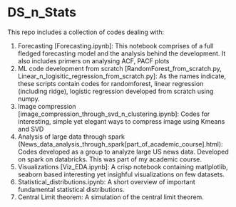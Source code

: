 # DS_n_Stats

This repo includes a collection of codes dealing with:
1. Forecasting [Forecasting.ipynb]: This notebook comprises of a full fledged forecasting model and the analysis behind the development. It also includes primers on analysing
ACF, PACF plots
2. ML code development from scratch [RandomForest_from_scratch.py, Linear_n_logisitic_regression_from_scratch.py]: As the names indicate, these scripts contain
codes for randomforest, linear regression (including ridge), logistic regression developed from scratch using numpy.
3. Image compression [image_compression_through_svd_n_clustering.ipynb]: Codes for interesting, simple yet elegant ways to compress image using Kmeans and SVD
4. Analysis of large data through spark (News_data_analysis_through_spark[part_of_academic_course].html): 
  Codes developed as a group to analyze large US news data. Developed on spark on databricks. This was part of my academic course.
5. Visualizations [Viz_EDA.ipynb]: A crisp notebook containing matlplotlib, seaborn based interesting yet insighful visualizations on few datasets.
6. Statistical_distributions.ipynb: A short overview of important fundamental statistical distributions.
7. Central Limit theorem: A simulation of the central limit theorem.
